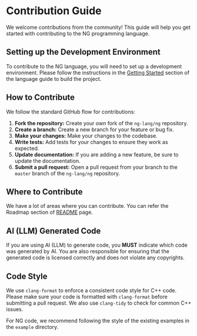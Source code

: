 # Contribution Guide

We welcome contributions from the community! This guide will help you get started with contributing to the NG programming language.

## Setting up the Development Environment

To contribute to the NG language, you will need to set up a development environment. Please follow the instructions in the [Getting Started](./docs/guide/language_guide.md#2-getting-started) section of the language guide to build the project.

## How to Contribute

We follow the standard GitHub flow for contributions:

1.  **Fork the repository:** Create your own fork of the `ng-lang/ng` repository.
2.  **Create a branch:** Create a new branch for your feature or bug fix.
3.  **Make your changes:** Make your changes to the codebase.
4.  **Write tests:** Add tests for your changes to ensure they work as expected.
5.  **Update documentation:** If you are adding a new feature, be sure to update the documentation.
6.  **Submit a pull request:** Open a pull request from your branch to the `master` branch of the `ng-lang/ng` repository.

## Where to Contribute

We have a lot of areas where you can contribute. You can refer the Roadmap section of [README](./README.md) page.

## AI (LLM) Generated Code

If you are using AI (LLM) to generate code, you **MUST** indicate which code was generated by AI. You are also responsible for ensuring that the generated code is licensed correctly and does not violate any copyrights.

## Code Style

We use `clang-format` to enforce a consistent code style for C++ code. Please make sure your code is formatted with `clang-format` before submitting a pull request. We also use `clang-tidy` to check for common C++ issues.

For NG code, we recommend following the style of the existing examples in the `example` directory.
